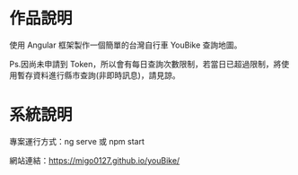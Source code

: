 # 作品說明

使用 Angular 框架製作一個簡單的台灣自行車 YouBike 查詢地圖。

Ps.因尚未申請到 Token，所以會有每日查詢次數限制，若當日已超過限制，將使用暫存資料進行縣市查詢(非即時訊息)，請見諒。

# 系統說明

專案運行方式：ng serve 或 npm start

網站連結：https://migo0127.github.io/youBike/
